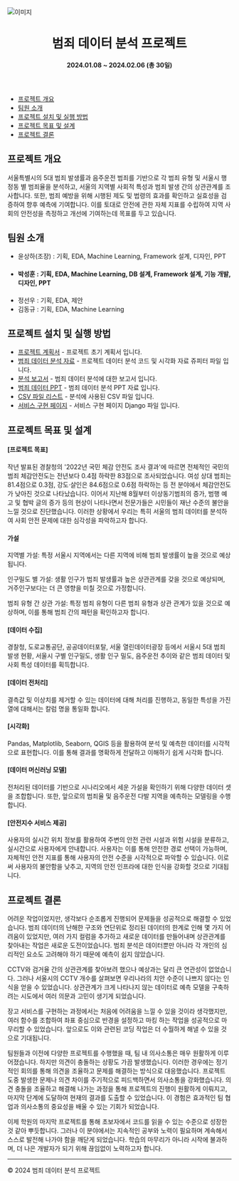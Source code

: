 <!DOCTYPE html>
<html lang="ko">
<head>
<meta charset="UTF-8">
<meta name="viewport" content="width=device-width, initial-scale=1.0">
</head>
<body>
<img src="https://postfiles.pstatic.net/MjAyNDAyMTJfNzcg/MDAxNzA3NzQ0NzIzODE4.LEoVzRxWGvbN31S4kaxOXvUrYJBunfpOOLHXPEIHULQg.G8Ly252vgUUUCcBr0ZzrZ1Q6KV3nlHszZ-NwE8u8yKcg.PNG.shmi1234/%EB%B2%94%EC%A3%84_PPT.png?type=w773" alt="이미지">
<header>
  <h1>범죄 데이터 분석 프로젝트</h1>
  <h4>2024.01.08 ~ 2024.02.06 (총 30일)</h4>
</header>

<nav>
  <ul>
    <li><a href="#section1">프로젝트 개요</a></li>
    <li><a href="#section2">팀원 소개</a></li>
    <li><a href="#section3">프로젝트 설치 및 실행 방법</a></li>
    <li><a href="#section4">프로젝트 목표 및 설계</a></li>
    <li><a href="#section5">프로젝트 결론</a></li>
  </ul>
</nav>

<main>
  <section id="section1">
    <h2>프로젝트 개요</h2>
    <p>
      서울특별시의 5대 범죄 발생률과 음주운전 범죄를 기반으로 각 범죄 유형 및 서울시 행정동 별 범죄율을 분석하고, 서울의 지역별 사회적 특성과 범죄 발생 간의 상관관계를 조사합니다. 또한, 범죄 예방을 위해 시행된 제도 및 법령의 효과를 확인하고 실효성을 검증하여 향후 예측에 기여합니다. 이를 토대로 안전에 관한 자체 지표를 수립하여 지역 사회의 안전성을 측정하고 개선에 기여하는데 목표를 두고 있습니다.
    </p>
  </section>
  
  <section id="section2">
    <h2>팀원 소개</h2>
     <ul>
      <li>윤상하(조장) : 기획, EDA, Machine Learning, Framework 설계, 디자인, PPT</li>
      <li><h4>박성훈 : 기획, EDA, Machine Learning, DB 설계, Framework 설계, 기능 개발, 디자인, PPT</h4></li>
      <li>정선우 : 기획, EDA, 제안</li>
      <li>김동규 : 기획, EDA, Machine Learning</li>
    </ul>
  </section>

<section id="section3">
  <h2>프로젝트 설치 및 실행 방법</h2>
  <ul>
    <li><a href="범죄 데이터 프로젝트 계획서.pdf">프로젝트 계획서</a> - 프로젝트 초기 계획서 입니다.</li>
    <li><a href="범죄율 예측 분석 프로젝트_박성훈.ipynb">범죄 데이터 분석 자료</a> - 프로젝트 데이터 분석 코드 및 시각화 자료 쥬피터 파일 입니다.</li>
    <li><a href="범죄 데이터 프로젝트 보고서.pdf">분석 보고서</a> - 범죄 데이터 분석에 대한 보고서 입니다.</li>
    <li><a href="드랍더 비트 Final Project - 최종 완료.pptx">범죄 데이터 PPT<a> - 범죄 데이터 분석 PPT 자료 입니다. </li>
    <li><a href="https://github.com/shmi1234/Machine-Learning-Final-Projects/tree/main/CSV%ED%8C%8C%EC%9D%BC">CSV 파일 리스트<a> - 분석에 사용된 CSV 파일 입니다.</li>
    <li><a href="https://github.com/shmi1234/Machine-Learning-Final-Projects/blob/main/Django.zip">서비스 구현 페이지<a> - 서비스 구현 페이지 Django 파일 입니다.</li>
  </ul>
</section>

<section id="section4">
  <h2>프로젝트 목표 및 설계</h2>
  <h4>[프로젝트 목표]</h4>
  <p>
작년 발표된 경찰청의 '2022년 국민 체감 안전도 조사 결과'에 따르면 전체적인 국민의 범죄 체감안전도는 전년보다 0.4점 하락한 83점으로 조사되었습니다. 여성 상대 범죄는 81.4점으로 0.3점, 강도·살인은 84.6점으로 0.6점 하락하는 등 전 분야에서 체감안전도가 낮아진 것으로 나타났습니다. 이어서 지난해 8월부터 이상동기범죄의 증가, 범행 예고 및 협박 글의 증가 등의 현상이 나타나면서 전문가들은 시민들이 재난 수준의 불안을 느낄 것으로 진단했습니다. 이러한 상황에서 우리는 특히 서울의 범죄 데이터를 분석하여 사회 안전 문제에 대한 심각성을 파악하고자 합니다.

<h4>가설</h4>
<p>
지역별 가설: 특정 서울시 지역에서는 다른 지역에 비해 범죄 발생률이 높을 것으로 예상됩니다.
</p>
<p>
인구밀도 별 가설: 생활 인구가 범죄 발생률과 높은 상관관계를 갖을 것으로 예상되며, 거주인구보다는 더 큰 영향을 미칠 것으로 가정합니다.
</p>
<p>
범죄 유형 간 상관 가설: 특정 범죄 유형이 다른 범죄 유형과 상관 관계가 있을 것으로 예상하며, 이를 통해 범죄 간의 패턴을 확인하고자 합니다.
</p>

  <h4>[데이터 수집]</h4>
  <p>
  경찰청, 도로교통공단, 공공데이터포탈, 서울 열린데이터광장 등에서 서울시 5대 범죄 발생 현황, 서울시 구별 인구밀도, 생활 인구 밀도, 음주운전 추이와 같은 범죄 데이터 및 사회 특성 데이터를 획득합니다.
  </p>
  <h4>[데이터 전처리]</h4>
  <p>
  결측값 및 이상치를 제거할 수 있는 데이터에 대해 처리를 진행하고, 동일한 특성을 가진 열에 대해서는 칼럼 명을 통일화 합니다.
  </p>
  <h4>[시각화]</h4>
  <p>
  Pandas, Matplotlib, Seaborn, QGIS 등을 활용하여 분석 및 예측한 데이터를 시각적으로 표현합니다. 이를 통해 결과를 명확하게 전달하고 이해하기 쉽게 시각화 합니다.
  </p>
  <h4>[데이터 머신러닝 모델]</h4>
  <p>
  전처리된 데이터를 기반으로 시나리오에서 세운 가설을 확인하기 위해 다양한 데이터 셋을 조합합니다. 또한, 앞으로의 범죄율 및 음주운전 다발 지역을 예측하는 모델링을 수행합니다.
  </p>
  <h4>[안전지수 서비스 제공]</h4>
  <p>
  사용자의 실시간 위치 정보를 활용하여 주변의 안전 관련 시설과 위험 시설을 분류하고, 실시간으로 사용자에게 안내합니다. 사용자는 이를 통해 안전한 경로 선택이 가능하며, 자체적인 안전 지표를 통해 사용자의 안전 수준을 시각적으로 파악할 수 있습니다. 이로써 사용자의 불안함을 낮추고, 지역의 안전 인프라에 대한 인식을 강화할 것으로 기대됩니다.
  </p>
</section>

<section id="section5">
  <h2>프로젝트 결론</h2>
  <p>
어려운 작업이었지만, 생각보다 순조롭게 진행되어 문제들을 성공적으로 해결할 수 있었습니다. 범죄 데이터의 난해한 구조와 연단위로 정리된 데이터의 한계로 인해 몇 가지 어려움이 있었지만, 여러 가지 컬럼을 추가하고 새로운 데이터를 만들어내며 상관관계를 찾아내는 작업은 새로운 도전이었습니다. 범죄 분석은 데이터뿐만 아니라 각 개인의 심리적인 요소도 고려해야 하기 때문에 예측이 쉽지 않았습니다.

CCTV와 검거율 간의 상관관계를 찾아보려 했으나 예상과는 달리 큰 연관성이 없었습니다. 그러나 서울시의 CCTV 개수를 살펴보면 우리나라의 치안 수준이 나쁘지 않다는 인식을 얻을 수 있었습니다. 상관관계가 크게 나타나지 않는 데이터로 예측 모델을 구축하려는 시도에서 여러 의문과 고민이 생기게 되었습니다.

장고 서비스를 구현하는 과정에서는 처음에 어려움을 느낄 수 있을 것이라 생각했지만, 여러 함수를 조합하여 좌표 중심으로 반경을 설정하고 마킹 하는 작업을 성공적으로 마무리할 수 있었습니다. 앞으로도 이와 관련된 코딩 작업은 더 수월하게 해낼 수 있을 것으로 기대됩니다.

팀원들과 이전에 다양한 프로젝트를 수행했을 때, 팀 내 의사소통은 매우 원활하게 이루어졌습니다. 하지만 의견이 충돌하는 상황도 가끔 발생했습니다. 이러한 경우에는 정기적인 회의를 통해 의견을 조율하고 문제를 해결하는 방식으로 대응했습니다. 프로젝트 도중 발생한 문제나 의견 차이를 주기적으로 피드백하면서 의사소통을 강화했습니다. 의견 충돌을 조율하고 해결해 나가는 과정을 통해 프로젝트의 진행이 원활하게 이뤄지고, 마지막 단계에 도달하여 현재의 결과를 도출할 수 있었습니다. 이 경험은 효과적인 팀 협업과 의사소통의 중요성을 배울 수 있는 기회가 되었습니다.

이제 학원의 마지막 프로젝트를 통해 초보자에서 코드를 읽을 수 있는 수준으로 성장한 것 같아 뿌듯합니다. 그러나 이 분야에서는 지속적인 공부와 노력이 필요하며 계속해서 스스로 발전해 나가야 함을 깨닫게 되었습니다. 학습의 마무리가 아니라 시작에 불과하며, 더 나은 개발자가 되기 위해 끊임없이 노력하고자 합니다.
  </p>
</section>

</main>
<hr>
<footer>
  <p>&copy; 2024 범죄 데이터 분석 프로젝트</p>
</footer>

